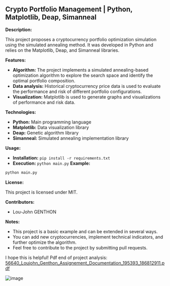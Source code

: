 ## Crypto Portfolio Management | Python, Matplotlib, Deap, Simanneal

**Description:**

This project proposes a cryptocurrency portfolio optimization simulation using the simulated annealing method. It was developed in Python and relies on the Matplotlib, Deap, and Simanneal libraries.

**Features:**

* **Algorithm:** The project implements a simulated annealing-based optimization algorithm to explore the search space and identify the optimal portfolio composition.
* **Data analysis:** Historical cryptocurrency price data is used to evaluate the performance and risk of different portfolio configurations.
* **Visualization:** Matplotlib is used to generate graphs and visualizations of performance and risk data.

**Technologies:**

* **Python:** Main programming language
* **Matplotlib:** Data visualization library
* **Deap:** Genetic algorithm library
* **Simanneal:** Simulated annealing implementation library

**Usage:**

* **Installation:** `pip install -r requirements.txt`
* **Execution:** `python main.py`
**Example:**

```python
python main.py
```

**License:**

This project is licensed under MIT.

**Contributors:**

* Lou-John GENTHON

**Notes:**

* This project is a basic example and can be extended in several ways.
* You can add new cryptocurrencies, implement technical indicators, and further optimize the algorithm.
* Feel free to contribute to the project by submitting pull requests.

I hope this is helpful!
Pdf end of project analysis:
[56640_Loujohn_Genthon_Assignement_Documentation_195393_186812911.pdf](https://github.com/Lou-John/Numerical-Optimisation---Crypto/files/11184259/56640_Loujohn_Genthon_Assignement_Documentation_195393_186812911.pdf)

![image](https://user-images.githubusercontent.com/80677312/230740951-065026e8-e557-443b-9baf-63b2e6a4ab8d.png)

